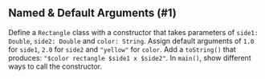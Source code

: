 ## Named & Default Arguments (#1)

Define a `Rectangle` class with a constructor that takes parameters of `side1:
Double`, `side2: Double` and `color: String`. Assign default arguments of
`1.0` for `side1`, `2.0` for `side2` and `"yellow"` for `color`. Add a
`toString()` that produces: `"$color rectangle $side1 x $side2"`. In `main()`,
show different ways to call the constructor.
